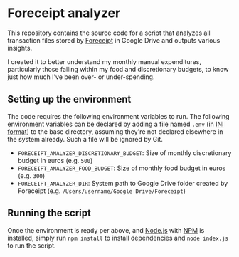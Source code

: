 # Foreceipt analyzer

This repository contains the source code for a script that analyzes all transaction files stored by [Foreceipt](http://www.foreceipt.com/) in Google Drive and outputs various insights.

I created it to better understand my monthly manual expenditures, particularly those falling within my food and discretionary budgets, to know just how much I've been over- or under-spending.

## Setting up the environment

The code requires the following environment variables to run. The following environment variables can be declared by adding a file named `.env` (in [INI format](https://en.wikipedia.org/wiki/INI_file)) to the base directory, assuming they're not declared elsewhere in the system already. Such a file will be ignored by Git.

- `FORECEIPT_ANALYZER_DISCRETIONARY_BUDGET`: Size of monthly discretionary budget in euros (e.g. `500`)
- `FORECEIPT_ANALYZER_FOOD_BUDGET`: Size of monthly food budget in euros (e.g. `300`)
- `FORECEIPT_ANALYZER_DIR`: System path to Google Drive folder created by Foreceipt (e.g. `/Users/username/Google Drive/Foreceipt`)

## Running the script

Once the environment is ready per above, and [Node.js](http://nodejs.org/) with [NPM](https://www.npmjs.com/) is installed, simply run `npm install` to install dependencies and `node index.js` to run the script.
